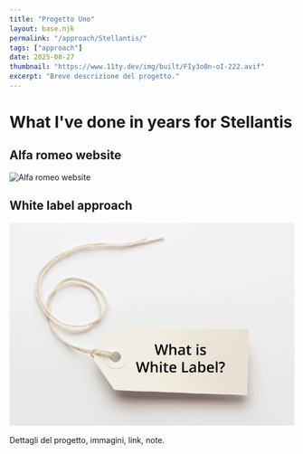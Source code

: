 ```yaml
---
title: "Progetto Uno"
layout: base.njk
permalink: "/approach/Stellantis/"
tags: ["approach"]
date: 2025-08-27
thumbnail: "https://www.11ty.dev/img/built/FIy3o0n-oI-222.avif"
excerpt: "Breve descrizione del progetto."
---
```

# What I've done in years for Stellantis

## Alfa romeo website
![Alfa romeo website](/assets/portfolio/alfa-romeo.png)

## White label approach
![White label approach](/assets/approach/What-is-White-Label.png)

Dettagli del progetto, immagini, link, note.
